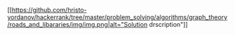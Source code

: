 
[[https://github.com/hristo-yordanov/hackerrank/tree/master/problem_solving/algorithms/graph_theory/roads_and_libararies/img/img.png|alt="Solution drscription"]]
